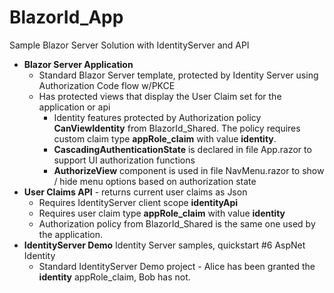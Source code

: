 # BlazorId_App
Sample Blazor Server Solution with IdentityServer and API
* **Blazor Server Application**
   * Standard Blazor Server template, protected by Identity Server using Authorization Code flow w/PKCE
   * Has protected views that display the User Claim set for the application or api
      * Identity features protected by Authorization policy **CanViewIdentity** from BlazorId_Shared. The policy requires custom claim type **appRole_claim** with value **identity**.
      * **CascadingAuthenticationState** is declared in file App.razor to support UI authorization functions
      * **AuthorizeView** component is used in file NavMenu.razor to show / hide menu options based on authorization state
* **User Claims API** - returns current user claims as Json 
   * Requires IdentityServer client scope **identityApi**
   * Requires user claim type **appRole_claim** with value  **identity**
   * Authorization policy from BlazorId_Shared is the same one used by the application.
* **IdentityServer Demo** Identity Server samples, quickstart #6 AspNet Identity
  * Standard IdentityServer Demo project - Alice has been granted the **identity** appRole_claim, Bob has not.
  
